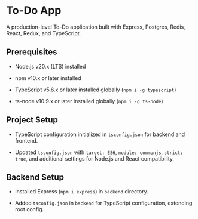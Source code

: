 # To-Do App

A production-level To-Do application built with Express, Postgres, Redis, React, Redux, and TypeScript.

## Prerequisites
- Node.js v20.x (LTS) installed
- npm v10.x or later installed

- TypeScript v5.6.x or later installed globally (`npm i -g typescript`)

- ts-node v10.9.x or later installed globally (`npm i -g ts-node`)

## Project Setup
- TypeScript configuration initialized in `tsconfig.json` for backend and frontend.

- Updated `tsconfig.json` with `target: ES6`, `module: commonjs`, `strict: true`, and additional settings for Node.js and React compatibility.

## Backend Setup
- Installed Express (`npm i express`) in `backend` directory.

- Added `tsconfig.json` in `backend` for TypeScript configuration, extending root config.
